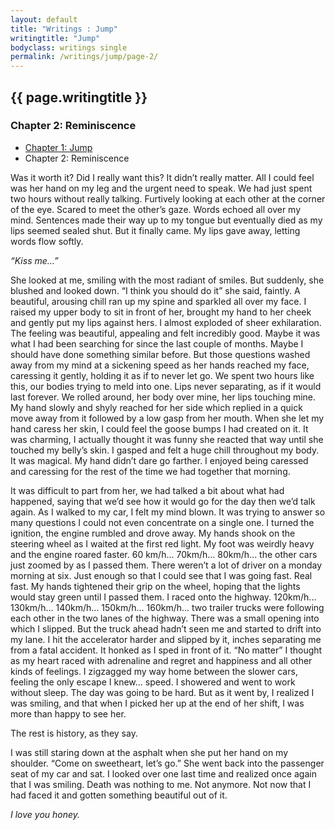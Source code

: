 ```yaml
---
layout: default
title: "Writings : Jump"
writingtitle: "Jump"
bodyclass: writings single
permalink: /writings/jump/page-2/
---
```


## {{ page.writingtitle }} ##

### Chapter 2: Reminiscence ###

<aside>
    <ul>
        <li><a href="/writings/jump/">Chapter 1: Jump</a></li>
        <li>Chapter 2: Reminiscence</li>
    </ul>
</aside>

Was it worth it? Did I really want this? It didn’t really matter. All I could
feel was her hand on my leg and the urgent need to speak. We had just spent two
hours without really talking. Furtively looking at each other at the corner of
the eye. Scared to meet the other’s gaze. Words echoed all over my mind.
Sentences made their way up to my tongue but eventually died as my lips seemed
sealed shut. But it finally came. My lips gave away, letting words flow softly.

_“Kiss me...”_

She looked at me, smiling with the most radiant of smiles. But suddenly, she
blushed and looked down. “I think you should do it” she said, faintly. A
beautiful, arousing chill ran up my spine and sparkled all over my face. I
raised my upper body to sit in front of her, brought my hand to her cheek and
gently put my lips against hers. I almost exploded of sheer exhilaration. The
feeling was beautiful, appealing and felt incredibly good. Maybe it was what I
had been searching for since the last couple of months. Maybe I should have done
something similar before. But those questions washed away from my mind at a
sickening speed as her hands reached my face, caressing it gently, holding it as
if to never let go. We spent two hours like this, our bodies trying to meld into
one. Lips never separating, as if it would last forever. We rolled around, her
body over mine, her lips touching mine. My hand slowly and shyly reached for her
side which replied in a quick move away from it followed by a low gasp from her
mouth. When she let my hand caress her skin, I could feel the goose bumps I had
created on it. It was charming, I actually thought it was funny she reacted that
way until she touched my belly’s skin. I gasped and felt a huge chill throughout
my body. It was magical. My hand didn’t dare go farther. I enjoyed being
caressed and caressing for the rest of the time we had together that morning.

It was difficult to part from her, we had talked a bit about what had
happened, saying that we’d see how it would go for the day then we’d talk again.
As I walked to my car, I felt my mind blown. It was trying to answer so many
questions I could not even concentrate on a single one. I turned the ignition,
the engine rumbled and drove away. My hands shook on the steering wheel as I
waited at the first red light. My foot was weirdly heavy and the engine roared
faster. 60 km/h... 70km/h... 80km/h... the other cars just zoomed by as I passed
them. There weren’t a lot of driver on a monday morning at six. Just enough so
that I could see that I was going fast. Real fast. My hands tightened their grip
on the wheel, hoping that the lights would stay green until I passed them. I
raced onto the highway. 120km/h... 130km/h... 140km/h... 150km/h... 160km/h...
two trailer trucks were following each other in the two lanes of the highway.
There was a small opening into which I slipped. But the truck ahead hadn’t seen
me and started to drift into my lane. I hit the accelerator harder and slipped
by it, inches separating me from a fatal accident. It honked as I sped in front
of it. “No matter” I thought as my heart raced with adrenaline and regret and
happiness and all other kinds of feelings. I zigzagged my way home between the
slower cars, feeling the only escape I knew... speed. I showered and went to
work without sleep. The day was going to be hard. But as it went by, I realized
I was smiling, and that when I picked her up at the end of her shift, I was more
than happy to see her.

The rest is history, as they say.

I was still staring down at the asphalt when she put her hand on my shoulder.
“Come on sweetheart, let’s go.” She went back into the passenger seat of my car
and sat. I looked over one last time and realized once again that I was smiling.
Death was nothing to me. Not anymore. Not now that I had faced it and gotten
something beautiful out of it.

_I love you honey._